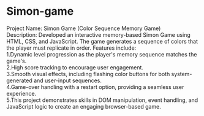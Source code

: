 # Simon-game

Project Name: Simon Game (Color Sequence Memory Game)<br> Description: Developed an interactive memory-based Simon Game using HTML, CSS, and JavaScript. The game generates a sequence of colors that the player must replicate in order. Features include:<br>
1.Dynamic level progression as the player's memory sequence matches the game's.<br>
2.High score tracking to encourage user engagement.<br>
3.Smooth visual effects, including flashing color buttons for both system-generated and user-input sequences.<br>
4.Game-over handling with a restart option, providing a seamless user experience.<br>
5.This project demonstrates skills in DOM manipulation, event handling, and JavaScript logic to create an engaging browser-based game.<br>

